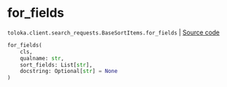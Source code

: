 # for_fields
`toloka.client.search_requests.BaseSortItems.for_fields` | [Source code](https://github.com/Toloka/toloka-kit/blob/v1.2.0.post1/src/client/search_requests.py#L128)

```python
for_fields(
    cls,
    qualname: str,
    sort_fields: List[str],
    docstring: Optional[str] = None
)
```


